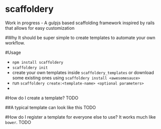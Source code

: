 scaffoldery
===========

Work in progress - A gulpjs based scaffolding framework inspired by rails that allows for easy customization

#Why
It should be super simple to create templates to automate your own workflow.

#Usage
- `npm install scaffoldery`
- `scaffoldery init`
- create your own templates inside `scaffoldery_templates` or download some existing ones using `scaffoldery install <awesomesauce>`
- run `scaffoldery create:<template-name> <optional parameters>`
- 

#How do I create a template?
TODO

##A typical template can look like this
TODO

#How do I register a template for everyone else to use?
It works much like `bower`.
TODO
